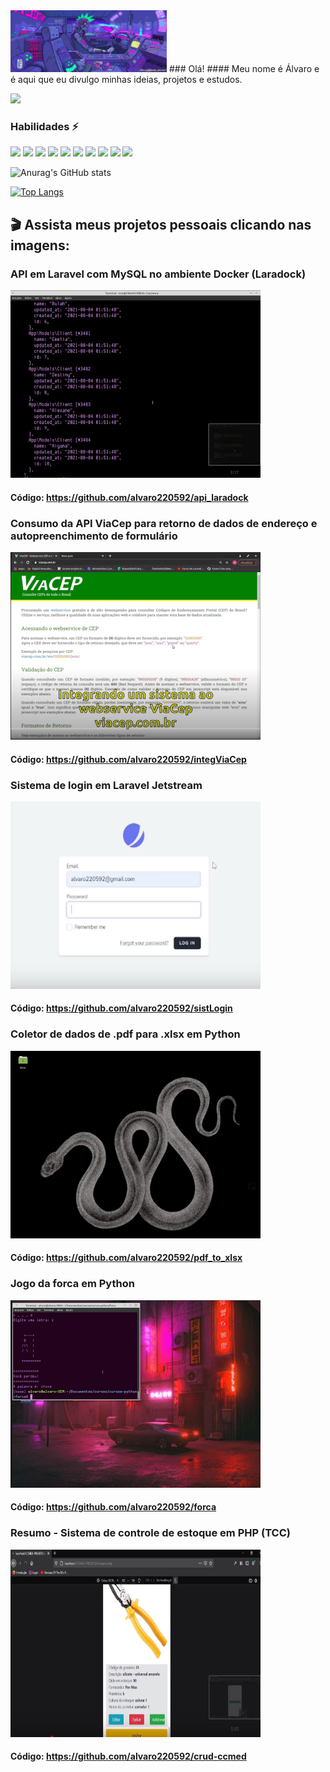 <img src="https://github.com/alvaro220592/alvaro220592/blob/main/cyberpunk-car.gif" width=250 margin=10>
### Olá!
#### Meu nome é Álvaro e é aqui que eu divulgo minhas ideias, projetos e estudos.

<p>
  <a href="https://www.linkedin.com/in/alvaro220592/">
    <img src="https://cdn.jsdelivr.net/gh/devicons/devicon/icons/linkedin/linkedin-original.svg" width=50 margin=10>
  </a>
</p>

### Habilidades ⚡

<!--
**alvaro220592/alvaro220592** is a ✨ _special_ ✨ repository because its `README.md` (this file) appears on your GitHub profile.

Here are some ideas to get you started:

- 🔭 I’m currently working on ...
- 🌱 I’m currently learning ...
- 👯 I’m looking to collaborate on ...
- 🤔 I’m looking for help with ...
- 💬 Ask me about ...
- 📫 How to reach me: ...
- 😄 Pronouns: ...
- ⚡ Fun fact: ...
-->
<div style="display:inline;">
  
<!-- HTML -->
  <img src="https://cdn.jsdelivr.net/gh/devicons/devicon/icons/html5/html5-original.svg" width=50 margin=10>
  
  <!-- CSS -->
  <img src="https://cdn.jsdelivr.net/gh/devicons/devicon/icons/css3/css3-original.svg" width=50 margin=10>
  
  <!-- Bootstrap -->
  <img src="https://cdn.jsdelivr.net/gh/devicons/devicon/icons/bootstrap/bootstrap-plain.svg" width=50 margin=10>
  
  <!-- PHP -->
  <img src="https://cdn.jsdelivr.net/gh/devicons/devicon/icons/php/php-plain.svg" width=60 margin=10>

  <!-- MySQL -->
  <img src="https://cdn.jsdelivr.net/gh/devicons/devicon/icons/mysql/mysql-original.svg" width=50 margin=10>

  <!-- Laravel -->
  <img src="https://cdn.jsdelivr.net/gh/devicons/devicon/icons/laravel/laravel-plain-wordmark.svg" width=50 margin=10>

  <!-- Python -->
  <img src="https://cdn.jsdelivr.net/gh/devicons/devicon/icons/python/python-original-wordmark.svg" width=50 margin=10>

  <!-- Docker -->
  <img src="https://cdn.jsdelivr.net/gh/devicons/devicon/icons/docker/docker-original-wordmark.svg" width=50 margin=10>
  
  <!-- Linux -->
  <img src="https://cdn.jsdelivr.net/gh/devicons/devicon/icons/linux/linux-original.svg" width=50 margin=10>
  
  <!-- Git -->
  <img src="https://cdn.jsdelivr.net/gh/devicons/devicon/icons/git/git-original.svg" width=50 margin=10>
  
</div>

<br>


  
  ![Anurag's GitHub stats](https://github-readme-stats.vercel.app/api?username=alvaro220592&show_icons=true&theme=cobalt)
  
  <!--[![Top Langs](https://github-readme-stats.vercel.app/api/top-langs/?username=alvaro220592)](https://github.com/alvaro220592/github-readme-stats)-->
  [![Top Langs](https://github-readme-stats.vercel.app/api/top-langs/?username=alvaro220592&layout=compact)](https://github.com/alvaro220592/github-readme-stats)


## :clapper: Assista meus projetos pessoais clicando nas imagens:
  
### API em Laravel com MySQL no ambiente Docker (Laradock)
[![API em Laravel com MySQL no ambiente Docker (Laradock)](https://github.com/alvaro220592/alvaro220592/blob/main/api_laradock3.png)](https://youtu.be/EGVpExnAyxg)
#### Código: https://github.com/alvaro220592/api_laradock

### Consumo da API ViaCep para retorno de dados de endereço e autopreenchimento de formulário
[![Consumo da API ViaCep para retorno de dados de endereço e autopreenchimento de formulário](https://github.com/alvaro220592/alvaro220592/blob/main/print2.PNG)](https://youtu.be/UYD7PukX6y8)
#### Código: https://github.com/alvaro220592/integViaCep

### Sistema de login em Laravel Jetstream
[![Sistema de login com Laravel Jetstream](https://github.com/alvaro220592/alvaro220592/blob/main/laravel-jetstream3.png)](https://youtu.be/cMPRDqOxzkA)
#### Código: https://github.com/alvaro220592/sistLogin

### Coletor de dados de .pdf para .xlsx em Python
[![Coletor de dados de .pdf para .xlsx](https://github.com/alvaro220592/alvaro220592/blob/main/pdf_to_xlsx3.png)](https://youtu.be/5_qdf0ozN5o)
#### Código: https://github.com/alvaro220592/pdf_to_xlsx

### Jogo da forca em Python
[![Sistema de login com Laravel Jetstream](https://github.com/alvaro220592/alvaro220592/blob/main/forca3.png)](https://youtu.be/LxHXcVkbG-4)
#### Código: https://github.com/alvaro220592/forca

### Resumo - Sistema de controle de estoque em PHP (TCC)
[![Sistema de login com Laravel Jetstream](https://github.com/alvaro220592/alvaro220592/blob/main/tcc4.png)](https://youtu.be/shCmcqlcBgU)
#### Código: https://github.com/alvaro220592/crud-ccmed

